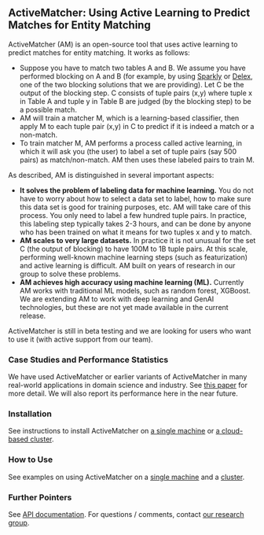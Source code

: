 ## ActiveMatcher: Using Active Learning to Predict Matches for Entity Matching

ActiveMatcher (AM) is an open-source tool that uses active learning to predict matches for entity matching. It works as follows:
* Suppose you have to match two tables A and B. We assume you have performed blocking on A and B (for example, by using [Sparkly](https://github.com/anhaidgroup/sparkly) or [Delex](https://github.com/anhaidgroup/delex), one of the two blocking solutions that we are providing). Let C be the output of the blocking step. C consists of tuple pairs (x,y) where tuple x in Table A and tuple y in Table B are judged (by the blocking step) to be a possible match.
* AM will train a matcher M, which is a learning-based classifier, then apply M to each tuple pair (x,y) in C to predict if it is indeed a match or a non-match.
* To train matcher M, AM performs a process called active learning, in which it will ask you (the user) to label a set of tuple pairs (say 500 pairs) as match/non-match. AM then uses these labeled pairs to train M. 

As described, AM is distinguished in several important aspects: 
* **It solves the problem of labeling data for machine learning.** You do not have to worry about how to select a data set to label, how to make sure this data set is good for training purposes, etc. AM will take care of this process. You only need to label a few hundred tuple pairs. In practice, this labeling step typically takes 2-3 hours, and can be done by anyone who has been trained on what it means for two tuples x and y to match.
* **AM scales to very large datasets.** In practice it is not unusual for the set C (the output of blocking) to have 100M to 1B tuple pairs. At this scale, performing well-known machine learning steps (such as featurization) and active learning is difficult. AM built on years of research in our group to solve these problems.
* **AM achieves high accuracy using machine learning (ML).** Currently AM works with traditional ML models, such as random forest, XGBoost. We are extending AM to work with deep learning and GenAI technologies, but these are not yet made available in the current release.

ActiveMatcher is still in beta testing and we are looking for users who want to use it (with active support from our team). 

### Case Studies and Performance Statistics

We have used ActiveMatcher or earlier variants of ActiveMatcher in many real-world applications in domain science and industry. See [this paper](https://pages.cs.wisc.edu/~anhai/papers1/magellan-sigmod19.pdf) for more detail. We will also report its performance here in the near future. 

### Installation

See instructions to install ActiveMatcher on [a single machine](https://github.com/anhaidgroup/active_matcher/blob/main/doc/installation-guides/install-single-machine.md)  or [a cloud-based cluster](https://github.com/anhaidgroup/active_matcher/blob/main/doc/installation-guides/install-cloud-based-cluster.md). 

### How to Use

See examples on using ActiveMatcher on a [single machine](https://github.com/anhaidgroup/active_matcher/blob/main/doc/usage-guides/usage-guide-local.md) and a [cluster](https://github.com/anhaidgroup/active_matcher/blob/main/doc/usage-guides/usage-guide-cluster.md). 

### Further Pointers

See [API documentation](https://anhaidgroup.github.io/active_matcher). 
For questions / comments, contact [our research group](mailto:entitymatchinginfo@gmail.com).
